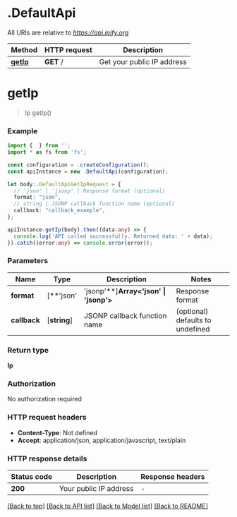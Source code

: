 # .DefaultApi

All URIs are relative to *https://api.ipify.org*

Method | HTTP request | Description
------------- | ------------- | -------------
[**getIp**](DefaultApi.md#getIp) | **GET** / | Get your public IP address


# **getIp**
> Ip getIp()


### Example


```typescript
import {  } from '';
import * as fs from 'fs';

const configuration = .createConfiguration();
const apiInstance = new .DefaultApi(configuration);

let body:.DefaultApiGetIpRequest = {
  // 'json' | 'jsonp' | Response format (optional)
  format: "json",
  // string | JSONP callback function name (optional)
  callback: "callback_example",
};

apiInstance.getIp(body).then((data:any) => {
  console.log('API called successfully. Returned data: ' + data);
}).catch((error:any) => console.error(error));
```


### Parameters

Name | Type | Description  | Notes
------------- | ------------- | ------------- | -------------
 **format** | [**&#39;json&#39; | &#39;jsonp&#39;**]**Array<&#39;json&#39; &#124; &#39;jsonp&#39;>** | Response format | (optional) defaults to undefined
 **callback** | [**string**] | JSONP callback function name | (optional) defaults to undefined


### Return type

**Ip**

### Authorization

No authorization required

### HTTP request headers

 - **Content-Type**: Not defined
 - **Accept**: application/json, application/javascript, text/plain


### HTTP response details
| Status code | Description | Response headers |
|-------------|-------------|------------------|
**200** | Your public IP address |  -  |

[[Back to top]](#) [[Back to API list]](README.md#documentation-for-api-endpoints) [[Back to Model list]](README.md#documentation-for-models) [[Back to README]](README.md)


